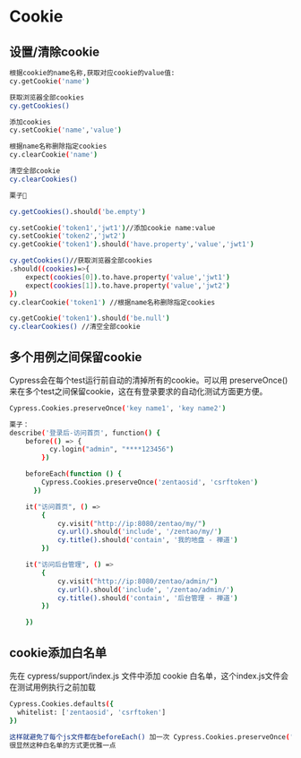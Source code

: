 <!--
 * @Descripttion: 
 * @Author: zlj
 * @Date: 2020-06-11 14:10:44
--> 
# Cookie

## 设置/清除cookie

```.bash
根据cookie的name名称,获取对应cookie的value值:
cy.getCookie('name')

获取浏览器全部cookies
cy.getCookies()

添加cookies
cy.setCookie('name','value')

根据name名称删除指定cookies
cy.clearCookie('name') 

清空全部cookie
cy.clearCookies()
```

```.bash
栗子🌰

cy.getCookies().should('be.empty')

cy.setCookie('token1','jwt1')//添加cookie name:value
cy.setCookie('token2','jwt2')
cy.getCookie('token1').should('have.property','value','jwt1')

cy.getCookies()//获取浏览器全部cookies
.should((cookies)=>{
    expect(cookies[0]).to.have.property('value','jwt1')
    expect(cookies[1]).to.have.property('value','jwt2')
})
cy.clearCookie('token1') //根据name名称删除指定cookies

cy.getCookie('token1').should('be.null')
cy.clearCookies() //清空全部cookie
```

## 多个用例之间保留cookie

Cypress会在每个test运行前自动的清掉所有的cookie。可以用 preserveOnce() 来在多个test之间保留cookie，这在有登录要求的自动化测试方面更方便。

```.bash
Cypress.Cookies.preserveOnce('key name1', 'key name2')

栗子：
describe('登录后-访问首页', function() {
    before(() => {
          cy.login("admin", "****123456")
        })

    beforeEach(function () {
        Cypress.Cookies.preserveOnce('zentaosid', 'csrftoken')
      })

    it("访问首页", () =>
        {
            cy.visit("http://ip:8080/zentao/my/")
            cy.url().should('include', '/zentao/my/')
            cy.title().should('contain', '我的地盘 - 禅道')
        })

    it("访问后台管理", () =>
        {
            cy.visit("http://ip:8080/zentao/admin/")
            cy.url().should('include', '/zentao/admin/')
            cy.title().should('contain', '后台管理 - 禅道')
        })

    })

```

## cookie添加白名单

先在 cypress/support/index.js 文件中添加 cookie 白名单，这个index.js文件会在测试用例执行之前加载

```.bash
Cypress.Cookies.defaults({
  whitelist: ['zentaosid', 'csrftoken']
})

这样就避免了每个js文件都在beforeEach() 加一次 Cypress.Cookies.preserveOnce('zentaosid', 'csrftoken')
很显然这种白名单的方式更优雅一点

```
